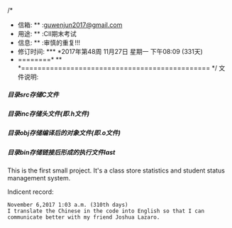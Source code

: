 /*
  * 信箱: ** :guwenjun2017@gmail.com
  * 用途: ** :CII期末考试
  * 信息: ** :审慎的重复!!!
  * 修订时间: *** *2017年第48周 11月27日 星期一 下午08:09 (331天)
  * ========* ** *============================================== 
*/
文件说明:
##### 目录**src**存储C文件
##### 目录**inc**存储头文件(即.h文件)
##### 目录**obj**存储编译后的对象文件(即.o文件)
##### 目录**bin**存储链接后形成的执行文件*last*


This is the first small project. It's a class store statistics and student status management system.

Indicent record:

    November 6,2017 1:03 a.m. (310th days)
    I translate the Chinese in the code into English so that I can communicate better with my friend Joshua Lazaro.
